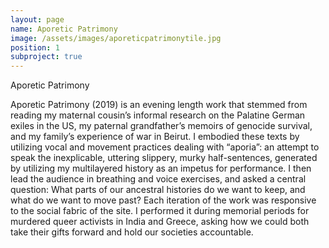 ```yaml
---
layout: page
name: Aporetic Patrimony
image: /assets/images/aporeticpatrimonytile.jpg
position: 1
subproject: true
---
```


Aporetic Patrimony



Aporetic Patrimony (2019) is an evening length work that stemmed from reading my maternal cousin’s informal research on the Palatine German exiles in the US, my paternal grandfather’s memoirs of genocide survival, and my family’s experience of war in Beirut. I embodied these texts by utilizing vocal and movement practices dealing with “aporia”: an attempt to speak the inexplicable, uttering slippery, murky half-sentences, generated by utilizing my multilayered history as an impetus for performance. I then lead the audience in breathing and voice exercises, and asked a central question: What parts of our ancestral histories do we want to keep, and what do we want to move past? Each iteration of the work was responsive to the social fabric of the site. I performed it during memorial periods for murdered queer activists in India and Greece, asking how we could both take their gifts forward and hold our societies accountable.

